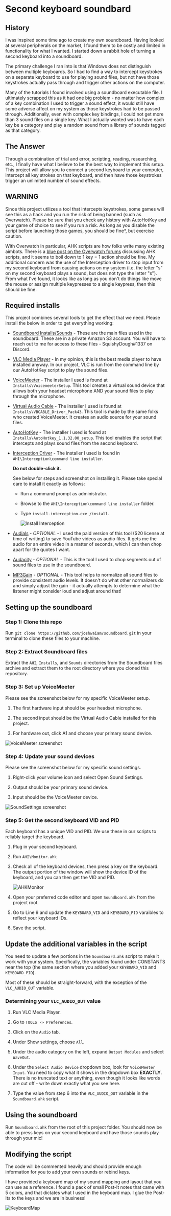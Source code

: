 # Second keyboard soundbard

## History

I was inspired some time ago to create my own soundboard. Having looked at several peripherals on the market, I found them to be costly and limited in functionality for what I wanted. I started down a rabbit hole of turning a second keyboard into a soundboard.

The primary challenge I ran into is that Windows does not distinguish between multiple keyboards. So I had to find a way to intercept keystrokes on a separate keyboard to use for playing sound files, but not have those keystrokes actually pass through and trigger other actions on the computer.

Many of the tutorials I found involved using a soundboard executable file. I ultimately scrapped this as it had one big problem - no matter how complex of a key combination I used to trigger a sound effect, it would still have some adverse affect on my system as those keystrokes had to be passed through. Additionally, even with complex key bindings, I could not get more than 3 sound files on a single key. What I actually wanted was to have each key be a category and play a random sound from a library of sounds tagged as that category.

## The Answer

Through a combination of trial and error, scripting, reading, researching, etc., I finally have what I believe to be the best way to implement this setup. This project will allow you to connect a second keyboard to your computer, intercept all key strokes on that keyboard, and then have those keystrokes trigger an unlimited number of sound effects.

## WARNING

Since this project utilizes a tool that intercepts keystrokes, some games will see this as a hack and you run the risk of being banned (such as Overwatch). Please be sure that you check any history with AutoHotKey and your game of choice to see if you run a risk. As long as you disable the script before launching those games, you should be fine\*, but exercise caution.

With Overwatch in particular, AHK scripts are how folks write many existing aimbots. There is a [blue post on the Overwatch forums](https://us.forums.blizzard.com/en/overwatch/t/can-i-be-banned-for-using-autohotkey/75928/5?u=drakuloth) discussing AHK scripts, and it seems to boil down to 1 key = 1 action should be fine. My additional concern was the use of the Interception driver to stop input from my second keyboard from causing actions on my system (i.e. the letter "s" on my second keyboard plays a sound, but does not type the letter "s"). From what I've found, it looks like as long as you don't do things like move the mouse or assign multiple keypresses to a single keypress, then this should be fine.

## Required installs

This project combines several tools to get the effect that we need. Please install the below in order to get everything working:

- [Soundboard Installs/Sounds](https://squishy-soundboard.s3.us-east-2.amazonaws.com/soundboard-files.zip) - These are the main files used in the soundboard. These are in a private Amazon S3 account. You will have to reach out to me for access to these files - SquishyDough#1337 on Discord.

- [VLC Media Player](https://www.videolan.org/vlc/) - In my opinion, this is the best media player to have installed anyway. In our project, VLC is run from the command line by our AutoHotKey script to play the sound files.

- [VoiceMeeter](https://www.vb-audio.com/Voicemeeter/index.htm) - The installer I used is found at `Installs\VoicemeeterSetup`. This tool creates a virtual sound device that allows both your headset microphone AND your sound files to play through the microphone.

- [Virtual Audio Cable](https://www.vb-audio.com/Cable/) - The installer I used is found at `Installs\VBCABLE_Driver_Pack43`. This tool is made by the same folks who created VoiceMeeter. It creates an audio source for your sound files.

- [AutoHotKey](https://www.autohotkey.com/) - The installer I used is found at `Installs\AutoHotkey_1.1.32.00_setup`. This tool enables the script that intercepts and plays sound files from the second keyboard.

- [Interception Driver](http://www.oblita.com/interception) - The installer I used is found in `AHI\Interception\command line installer`.

  **Do not double-click it.**

  See below for steps and screenshot on installing it. Please take special care to install it exactly as follows:

  - Run a command prompt as administrator.
  - Browse to the `AHI\Interception\command line installer` folder.
  - Type `install-interception.exe /install`.

    ![Install Interception](Misc/InterceptionInstall.gif)

- [Audials](https://audials.com/en) - _OPTIONAL_ - I used the paid version of this tool (\$20 license at time of writing) to save YouTube videos as audio files. It gets me the audio for an entire video in a matter of seconds, which I can then chop apart for the quotes I want.

- [Audacity](https://www.audacityteam.org/) - _OPTIONAL_ - This is the tool I used to chop segments out of sound files to use in the soundboard.

- [MP3Gain](http://mp3gain.sourceforge.net/download.php) - _OPTIONAL_ - This tool helps to normalize all sound
  files to provide consistent audio levels. It doesn't do what other normalizers do and simply adjust the gain - it actually attempts to determine what the listener might consider loud and adjust around that!

## Setting up the soundboard

### Step 1: Clone this repo

Run `git clone https://github.com/joshwaiam/soundboard.git` in your terminal to clone these files to your machine.

### Step 2: Extract Soundboard files

Extract the `AHI`, `Installs`, and `Sounds` directories from the Soundboard files archive and extract them to the root directory where you cloned this repository.

### Step 3: Set up VoiceMeeter

Please see the screenshot below for my specific VoiceMeeter setup.

1. The first hardware input should be your headset microphone.

2. The second input should be the Virtual Audio Cable installed for this project.

3. For hardware out, click A1 and choose your primary sound device.

![VoiceMeeter screenshot](Misc/VoiceMeeter.png)

### Step 4: Update your sound devices

Please see the screenshot below for my specific sound settings.

1. Right-click your volume icon and select Open Sound Settings.

2. Output should be your primary sound device.

3. Input should be the VoiceMeeter device.

![SoundSettings screenshot](Misc/SoundSettings.png)

### Step 5: Get the second keyboard VID and PID

Each keyboard has a unique VID and PID. We use these in our scripts to reliably target the keyboard.

1. Plug in your second keyboard.

2. Run `AHI\Monitor.ahk`

3. Check all of the keyboard devices, then press a key on the keyboard. The output portion of the window will show the device ID of the keyboard, and you can then get the VID and PID.

   ![AHKMonitor](Misc/AHIMonitor.png)

4. Open your preferred code editor and open `Soundboard.ahk` from the project root.

5. Go to Line 9 and update the `KEYBOARD_VID` and `KEYBOARD_PID` varaibles to reflect your keyboard IDs.

6. Save the script.

## Update the additional variables in the script

You need to update a few portions in the `Soundboard.ahk` script to make it work with your system. Specifically, the variables found under CONSTANTS near the top (the same section where you added your `KEYBOARD_VID` and `KEYBOARD_PID`).

Most of these should be straight-forward, with the exception of the `VLC_AUDIO_OUT` variable.

### Determining your `VLC_AUDIO_OUT` value

1. Run VLC Media Player.

2. Go to `TOOLS -> Preferences`.

3. Click on the `Audio` tab.

4. Under Show settings, choose `All`.

5. Under the audio category on the left, expand `Output Modules` and select `WaveOut`.

6. Under the `Select Audio Device` dropdown box, look for `VoiceMeeter Input`. You need to copy what it shows in the dropdown box **EXACTLY**. There is no truncated text or anything, even though it looks like words are cut off - write down exactly what you see here.

7. Type the value from step 6 into the `VLC_AUDIO_OUT` variable in the `Soundboard.ahk` script.

## Using the soundboard

Run `Soundboard.ahk` from the root of this project folder. You should now be able to press keys on your second keyboard and have those sounds play through your mic!

## Modifying the script

The code will be commented heavily and should provide enough information for you to add your own sounds or rebind keys.

I have provided a keyboard map of my sound mapping and layout that you can use as a reference. I found a pack of small Post-It notes that came with 5 colors, and that dictates what I used in the keyboard map. I glue the Post-Its to the keys and we are in business!

![KeyboardMap](Misc/KeyboardMap.jpg)
